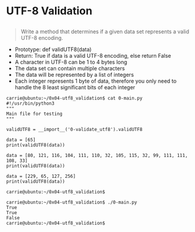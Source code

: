 # UTF-8 Validation
## 
> Write a method that determines if a given data set represents a valid UTF-8 encoding.

 - Prototype: def validUTF8(data)
 - Return: True if data is a valid UTF-8 encoding, else return False
 - A character in UTF-8 can be 1 to 4 bytes long
 - The data set can contain multiple characters
 - The data will be represented by a list of integers
 - Each integer represents 1 byte of data, therefore you only need to handle the 8 least significant bits of each integer

 ```
 carrie@ubuntu:~/0x04-utf8_validation$ cat 0-main.py
#!/usr/bin/python3
"""
Main file for testing
"""

validUTF8 = __import__('0-validate_utf8').validUTF8

data = [65]
print(validUTF8(data))

data = [80, 121, 116, 104, 111, 110, 32, 105, 115, 32, 99, 111, 111, 108, 33]
print(validUTF8(data))

data = [229, 65, 127, 256]
print(validUTF8(data))

carrie@ubuntu:~/0x04-utf8_validation$
```

```
carrie@ubuntu:~/0x04-utf8_validation$ ./0-main.py
True
True
False
carrie@ubuntu:~/0x04-utf8_validation$
```
